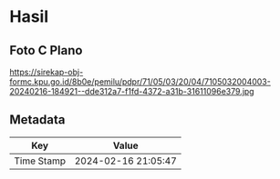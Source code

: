 # Hasil

## Foto C Plano

https://sirekap-obj-formc.kpu.go.id/8b0e/pemilu/pdpr/71/05/03/20/04/7105032004003-20240216-184921--dde312a7-f1fd-4372-a31b-31611096e379.jpg


## Metadata

| Key        | Value               |
| ---------- | ------------------- |
| Time Stamp | 2024-02-16 21:05:47 |



